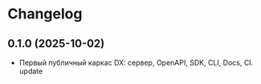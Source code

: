 # Changelog

## 0.1.0 (2025-10-02)
- Первый публичный каркас DX: сервер, OpenAPI, SDK, CLI, Docs, CI.
update
